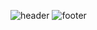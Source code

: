 ![header](https://capsule-render.vercel.app/api?type=egg&color=F7E07F&text=Welcome%20harim's%20Github&height=300&width=200&section=header&fontColor=FFA500)
![footer](https://capsule-render.vercel.app/api?type=egg&color=F7E07F&height=300&width=200&section=footer&fontColor=FFA500)
